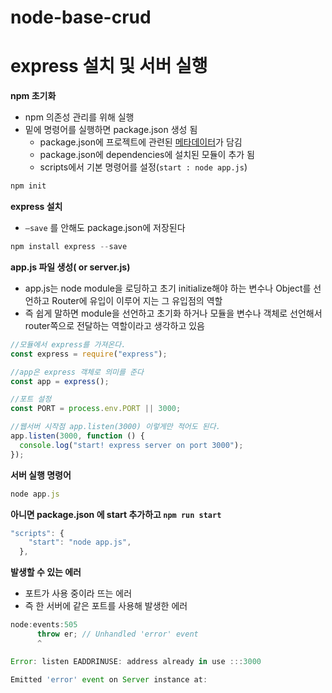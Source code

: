 # node-base-crud

# express 설치 및 서버 실행

**npm 초기화**

- npm 의존성 관리를 위해 실행
- 밑에 명령어를 실행하면 package.json 생성 됨
  - package.json에 프로젝트에 관련된 [메타데이터](https://www.notion.so/e1c0b0eb87244a1ea1ac362b184e4b72)가 담김
  - package.json에 dependencies에 설치된 모듈이 추가 됨
  - scripts에서 기본 명령어를 설정(`start : node app.js`)

```jsx
npm init
```

**express 설치**

- `—save` 를 안해도 package.json에 저장된다

```jsx
npm install express --save
```

**app.js 파일 생성( or server.js)**

- app.js는 node module을 로딩하고 초기 initialize해야 하는 변수나 Object를 선언하고 Router에 유입이 이루어 지는 그 유입점의 역할
- 즉 쉽게 말하면 module을 선언하고 초기화 하거나 모듈을 변수나 객체로 선언해서 router쪽으로 전달하는 역할이라고 생각하고 있음

```jsx
//모듈에서 express를 가져온다.
const express = require("express");

//app은 express 객체로 의미를 준다
const app = express();

//포트 설정
const PORT = process.env.PORT || 3000;

//웹서버 시작점 app.listen(3000) 이렇게만 적어도 된다.
app.listen(3000, function () {
  console.log("start! express server on port 3000");
});
```

**서버 실행 명령어**

```jsx
node app.js
```

**아니면 package.json 에 start 추가하고 `npm run start`**

```jsx
"scripts": {
    "start": "node app.js",
  },
```

**발생할 수 있는 에러**

- 포트가 사용 중이라 뜨는 에러
- 즉 한 서버에 같은 포트를 사용해 발생한 에러

```jsx
node:events:505
      throw er; // Unhandled 'error' event
      ^

Error: listen EADDRINUSE: address already in use :::3000

Emitted 'error' event on Server instance at:
```
